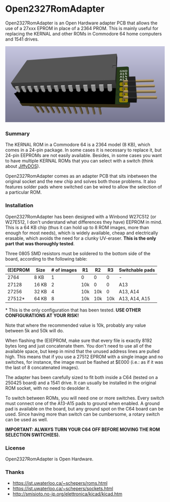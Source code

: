 # Open2327RomAdapter
Open2327RomAdapter is an Open Hardware adapter PCB that allows the use of a 27xxx EPROM in place of a 2364 PROM. This is mainly useful for replacing the KERNAL and other ROMs in Commodore 64 home computers and 1541 drives.

![Board](https://raw.githubusercontent.com/SukkoPera/Open2327RomAdapter/master/doc/render-top.png)

### Summary
The KERNAL ROM in a Commodore 64 is a 2364 model (8 KB), which comes in a 24-pin package. In some cases it is necessary to replace it, but 24-pin EEPROMs are not easily available. Besides, in some cases you want to have multiple KERNAL ROMs that you can select with a switch (think about [JiffyDOS](http://www.go4retro.com/products/jiffydos/)).

Open2327RomAdapter comes as an adapter PCB that sits inbetween the original socket and the new chip and solves both those problems. It also features solder pads where switched can be wired to allow the selection of a particular ROM.

### Installation
Open2327RomAdapter has been designed with a Winbond W27C512 (or W27E512, I don't understand what differences they have) EEPROM in mind. This is a 64 KB chip (thus it can hold up to 8 ROM images, more than enough for most needs), which is widely available, cheap and electrically erasable, which avoids the need for a clunky UV-eraser. **This is the only part that was thoroughly tested**.

Three 0805 SMD resistors must be soldered to the bottom side of the board, according to the following table:

| (E)EPROM | Size  | # of images |  R1  |  R2  |  R3  | Switchable pads |
|----------|-------|-------------|------|------|------|-----------------|
| 2764     | 8 KB  | 1           | 0    | 0    | 0    | -               |
| 27128    | 16 KB | 2           | 10k  | 0    | 0    | A13             |
| 27256    | 32 KB | 4           | 10k  | 10k  | 0    | A13, A14        |
| 27512*   | 64 KB | 8           | 10k  | 10k  | 10k  | A13, A14, A15   |

\* This is the only configuration that has been tested. **USE OTHER CONFIGURATIONS AT YOUR RISK!**

Note that where the recommended value is 10k, probably any value between 5k and 50k will do.

When flashing the (E)EPROM, make sure that every file is exactly 8192 bytes long and just concatenate them. You don't need to use all of the available space, but keep in mind that the unused address lines are pulled high. This means that if you use a 27512 EPROM with a single image and no switches, for instance, the image must be flashed at $E000 (i.e.: as if it was the last of 8 concatenated images).

The adapter has been carefully sized to fit both inside a C64 (tested on a 250425 board) and a 1541 drive. It can usually be installed in the original ROM socket, with no need to desolder it.

To switch between ROMs, you will need one or more switches. Every switch must connect one of the A13-A15 pads to ground when enabled. A ground pad is available on the board, but any ground spot on the C64 board can be used. Since having more than switch can be cumbersome, a rotary switch can be used as well.

**IMPORTANT: ALWAYS TURN YOUR C64 OFF BEFORE MOVING THE ROM SELECTION SWITCH(ES).**

### License
Open2327RomAdapter is Open Hardware.

### Thanks
- https://ist.uwaterloo.ca/~schepers/roms.html
- https://ist.uwaterloo.ca/~schepers/sockets.html
- http://smisioto.no-ip.org/elettronica/kicad/kicad.htm
